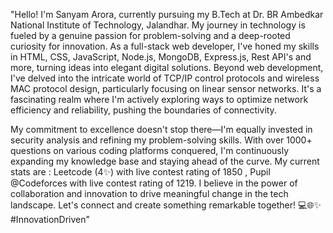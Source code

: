"Hello! I'm Sanyam Arora, currently pursuing my B.Tech at Dr. BR Ambedkar National Institute of Technology, Jalandhar. My journey in technology is fueled by a genuine passion for problem-solving and a deep-rooted curiosity for innovation. As a full-stack web developer, I've honed my skills in HTML, CSS, JavaScript, Node.js, MongoDB, Express.js, Rest API's and more, turning ideas into elegant digital solutions. Beyond web development, I've delved into the intricate world of TCP/IP control protocols and wireless MAC protocol design, particularly focusing on linear sensor networks. It's a fascinating realm where I'm actively exploring ways to optimize network efficiency and reliability, pushing the boundaries of connectivity.

My commitment to excellence doesn't stop there—I'm equally invested in security analysis and refining my problem-solving skills. With over 1000+ questions on various coding platforms conquered, I'm continuously expanding my knowledge base and staying ahead of the curve. My current stats are : Leetcode (4✨) with live contest rating of 1850 , Pupil @Codeforces with live contest rating of 1219. I believe in the power of collaboration and innovation to drive meaningful change in the tech landscape. Let's connect and create something remarkable together! 💻🌐✨ #InnovationDriven"
